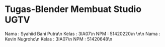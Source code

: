 # Tugas-Blender Membuat Studio UGTV

Nama  : Syahiid Bani Putra\n
Kelas : 3IA07\n
NPM   : 51420220\n
\n\n
Nama  : Kevin Nugroho\n
Kelas : 3IA07\n
NPM   : 51420648\n

